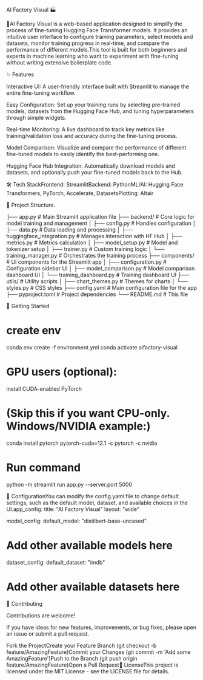 AI Factory Visual 🏭

🤖AI Factory Visual is a web-based application designed to simplify the process of fine-tuning Hugging Face Transformer models. It provides an intuitive user interface to configure training parameters, select models and datasets, monitor training progress in real-time, and compare the performance of different models.This tool is built for both beginners and experts in machine learning who want to experiment with fine-tuning without writing extensive boilerplate code.

✨ Features

Interactive UI: A user-friendly interface built with Streamlit to manage the entire fine-tuning workflow.

Easy Configuration: Set up your training runs by selecting pre-trained models, datasets from the Hugging Face Hub, and tuning hyperparameters through simple widgets.

Real-time Monitoring: A live dashboard to track key metrics like training/validation loss and accuracy during the fine-tuning process.

Model Comparison: Visualize and compare the performance of different fine-tuned models to easily identify the best-performing one.

Hugging Face Hub Integration: Automatically download models and datasets, and optionally push your fine-tuned models back to the Hub.

🛠️ Tech StackFrontend: StreamlitBackend: PythonML/AI: Hugging Face Transformers, PyTorch, Accelerate, DatasetsPlotting: Altair

📂 Project Structure.

├── app.py                      # Main Streamlit application file
├── backend/                    # Core logic for model training and management
│   ├── config.py               # Handles configuration
│   ├── data.py                 # Data loading and processing
│   ├── huggingface_integration.py # Manages interaction with HF Hub
│   ├── metrics.py              # Metrics calculation
│   ├── model_setup.py          # Model and tokenizer setup
│   ├── trainer.py              # Custom training logic
│   └── training_manager.py     # Orchestrates the training process
├── components/                 # UI components for the Streamlit app
│   ├── configuration.py        # Configuration sidebar UI
│   ├── model_comparison.py     # Model comparison dashboard UI
│   └── training_dashboard.py   # Training dashboard UI
├── utils/                      # Utility scripts
│   ├── chart_themes.py         # Themes for charts
│   └── styles.py               # CSS styles
├── config.yaml                 # Main configuration file for the app
├── pyproject.toml              # Project dependencies
└── README.md                   # This file

🚀 Getting Started

# create env
conda env create -f environment.yml
conda activate aifactory-visual

# GPU users (optional): 
install CUDA-enabled PyTorch

# (Skip this if you want CPU-only. Windows/NVIDIA example:)
conda install pytorch pytorch-cuda=12.1 -c pytorch -c nvidia

# Run command
python -m streamlit run app.py --server.port 5000

🔧 ConfigurationYou can modify the config.yaml file to change default settings, such as the default model, dataset, and available choices in the UI.app_config:
  title: "AI Factory Visual"
  layout: "wide"

model_config:
  default_model: "distilbert-base-uncased"
  # Add other available models here

dataset_config:
  default_dataset: "imdb"
  # Add other available datasets here
🤝 Contributing

Contributions are welcome! 

If you have ideas for new features, improvements, or bug fixes, please open an issue or submit a pull request.

Fork the ProjectCreate your Feature Branch (git checkout -b feature/AmazingFeature)Commit your Changes (git commit -m 'Add some AmazingFeature')Push to the Branch (git push origin feature/AmazingFeature)Open a Pull Request📄 LicenseThis project is licensed under the MIT License - see the LICENSE file for details.